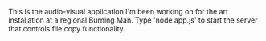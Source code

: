 This is the audio-visual application I'm been working on for the art installation at a regional Burning Man.  Type 'node app.js' to start the server that controls file copy functionality.